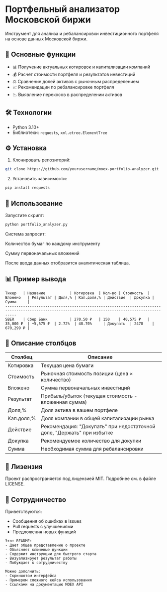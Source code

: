 # Портфельный анализатор Московской биржи

Инструмент для анализа и ребалансировки инвестиционного портфеля на основе данных Московской биржи.

## 📌 Основные функции

- 📊 Получение актуальных котировок и капитализации компаний
- 💰 Расчет стоимости портфеля и результатов инвестиций
- ⚖️ Сравнение долей активов с рыночным распределением
- 📈 Рекомендации по ребалансировке портфеля
- 📉 Выявление перекосов в распределении активов

## 🛠 Технологии

- Python 3.10+
- Библиотеки: `requests`, `xml.etree.ElementTree`

## ⚙️ Установка

1. Клонировать репозиторий:
```bash
git clone https://github.com/yourusername/moex-portfolio-analyzer.git
```
2. Установить зависимости:
```bash
pip install requests
```

## 🚀 Использование

Запустите скрипт:
```bash
python portfolio_analyzer.py
```
Система запросит:

Количество бумаг по каждому инструменту

Сумму первоначальных вложений

После ввода данных отобразится аналитическая таблица.

## 📊 Пример вывода
```
Тикер   | Название           | Котировка  | Кол-во | Стоимость  | Вложено   | Результат | Доля,% | Кап.доля,% | Действие  | Докупка | Сумма     |
-------------------------------------------------------------------------------------------------------------------------------------------------
SBER    | Сбер Банк          | 270.50 ₽   | 150    | 40,575 ₽   | 35,000 ₽  | +5,575 ₽  | 2.72%  | 48.70%     | Докупать  | 2478    | 670,299 ₽ |
```

## 📝 Описание столбцов

|Столбец|	Описание|
|---|---|
|Котировка|	Текущая цена бумаги|
|Стоимость|	Рыночная стоимость позиции (цена × количество)|
|Вложено	|Сумма первоначальных инвестиций|
|Результат	|Прибыль/убыток (текущая стоимость - вложенная сумма)|
|Доля,%	|Доля актива в вашем портфеле|
|Кап.доля,%	|Доля компании в общей капитализации рынка|
|Действие|	Рекомендация: "Докупать" при недостаточной доле, "Держать" при избытке|
|Докупка|	Рекомендуемое количество для докупки|
|Сумма	|Необходимая сумма для ребалансировки|

## 📄 Лизензия

Проект распространяется под лицензией MIT. Подробнее см. в файле LICENSE.

## 🤝 Сотрудничество

Приветствуются:
- Сообщения об ошибках в Issues
- Pull requests с улучшениями
- Предложения новых функций

```
Этот README:
- Дает общее представление о проекте
- Объясняет ключевые функции
- Содержит инструкции для быстрого старта
- Визуализирует результат работы
- Побуждает к сотрудничеству

Можно дополнить:
- Скриншотом интерфейса
- Примером сложного кейса использования
- Ссылками на документацию MOEX API
```